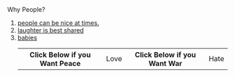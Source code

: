 <html>
 <head>
   Why People?
 </head>
 <body>
   <ol>
     <li><a href= "http://static1.squarespace.com/static/53a2370ee4b0a429a264964c/t/5481df27e4b090c38ea0bd47/1417797415726/kindness-boys-on-path.jpg">people can be nice at times.</a></li>
     <li><a href= "http://prima.cdnds.net/assets/15/24/980x490/landscape-1433812400-friends-laughing-together-in-a-cafe.jpg">laughter is best shared</a></li>
     <li><a href= "https://i.pinimg.com/736x/38/53/bf/3853bf5660dbb7abf589cee6d9060ccb--adorable-babies-cute-kids.jpg">babies</a></li>
    <table>
     <tr>
      <th> Click Below if you Want Peace
      <td>Love</td>
     </th>
      <th> Click Below if you Want War </th>
      <td>Hate</td>
     </tr> 
    </table>
 </body>
</html>

